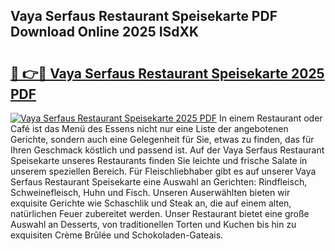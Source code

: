 ## Vaya Serfaus Restaurant Speisekarte PDF Download Online 2025 ISdXK

# <h2><a href="http://gca52l.nevu.top/?p=Vaya+Serfaus+Restaurant+Speisekarte">🔗 👉🔴 Vaya Serfaus Restaurant Speisekarte 2025 PDF</a></h2>

[![Vaya Serfaus Restaurant Speisekarte 2025 PDF](https://i.imgur.com/dBaPXMq.png)](http://gca52l.nevu.top/?p=Vaya+Serfaus+Restaurant+Speisekarte)
In einem Restaurant oder Café ist das Menü des Essens nicht nur eine Liste der angebotenen Gerichte, sondern auch eine Gelegenheit für Sie, etwas zu finden, das für Ihren Geschmack köstlich und passend ist. Auf der Vaya Serfaus Restaurant Speisekarte unseres Restaurants finden Sie leichte und frische Salate in unserem speziellen Bereich. Für Fleischliebhaber gibt es auf unserer Vaya Serfaus Restaurant Speisekarte eine Auswahl an Gerichten: Rindfleisch, Schweinefleisch, Huhn und Fisch. Unseren Auserwählten bieten wir exquisite Gerichte wie Schaschlik und Steak an, die auf einem alten, natürlichen Feuer zubereitet werden. Unser Restaurant bietet eine große Auswahl an Desserts, von traditionellen Torten und Kuchen bis hin zu exquisiten Crème Brûlée und Schokoladen-Gateais.
